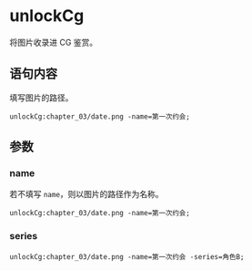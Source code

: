 # unlockCg

将图片收录进 CG 鉴赏。

## 语句内容

填写图片的路径。

```webgal
unlockCg:chapter_03/date.png -name=第一次约会;
```

## 参数

### name
<!-- @include: ../arguments/name-cg.md -->
若不填写 `name`，则以图片的路径作为名称。

```webgal
unlockCg:chapter_03/date.png -name=第一次约会;
```

### series
<!-- @include: ../arguments/series-cg.md -->
```webgal
unlockCg:chapter_03/date.png -name=第一次约会 -series=角色B;
```
